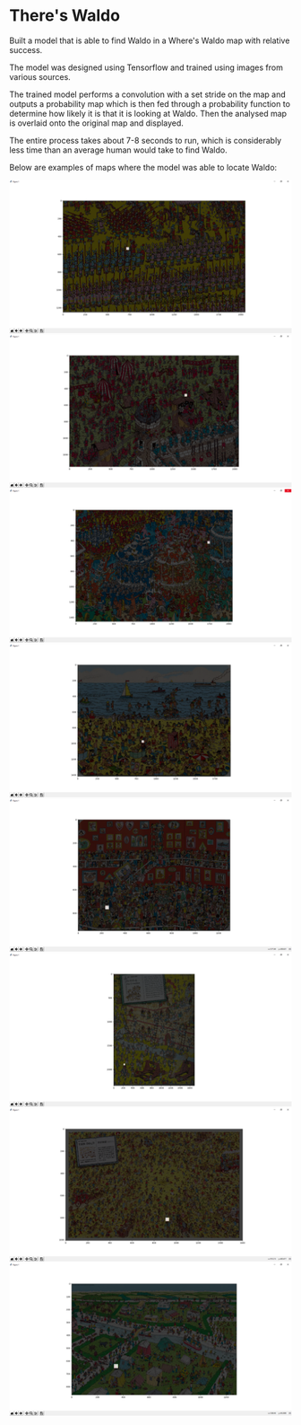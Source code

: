 # There's Waldo

Built a model that is able to find Waldo in a Where's Waldo map with relative success.

The model was designed using Tensorflow and trained using images from various sources. 

The trained model performs a convolution with a set stride on the map and outputs a probability map which is then fed through a probability function to determine how likely it is that it is looking at Waldo. Then the analysed map is overlaid onto the original map and displayed.

The entire process takes about 7-8 seconds to run, which is considerably less time than an average human would take to find Waldo.

Below are examples of maps where the model was able to locate Waldo:

![](https://github.com/antoniok9130/WheresWaldo/blob/master/Examples/Map%201.png)
![](https://github.com/antoniok9130/WheresWaldo/blob/master/Examples/Map%203.png)
![](https://github.com/antoniok9130/WheresWaldo/blob/master/Examples/Map%206.png)
![](https://github.com/antoniok9130/WheresWaldo/blob/master/Examples/Map%207.png)
![](https://github.com/antoniok9130/WheresWaldo/blob/master/Examples/Map%209.png)
![](https://github.com/antoniok9130/WheresWaldo/blob/master/Examples/Map%2014.png)
![](https://github.com/antoniok9130/WheresWaldo/blob/master/Examples/Map%2015.png)
![](https://github.com/antoniok9130/WheresWaldo/blob/master/Examples/Map%2019.png)
